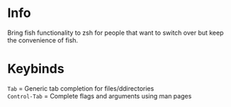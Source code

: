 # Info
Bring fish functionality to zsh for people that want to switch over but keep the convenience of fish.

# Keybinds
`Tab` = Generic tab completion for files/ddirectories\
`Control-Tab` = Complete flags and arguments using man pages

